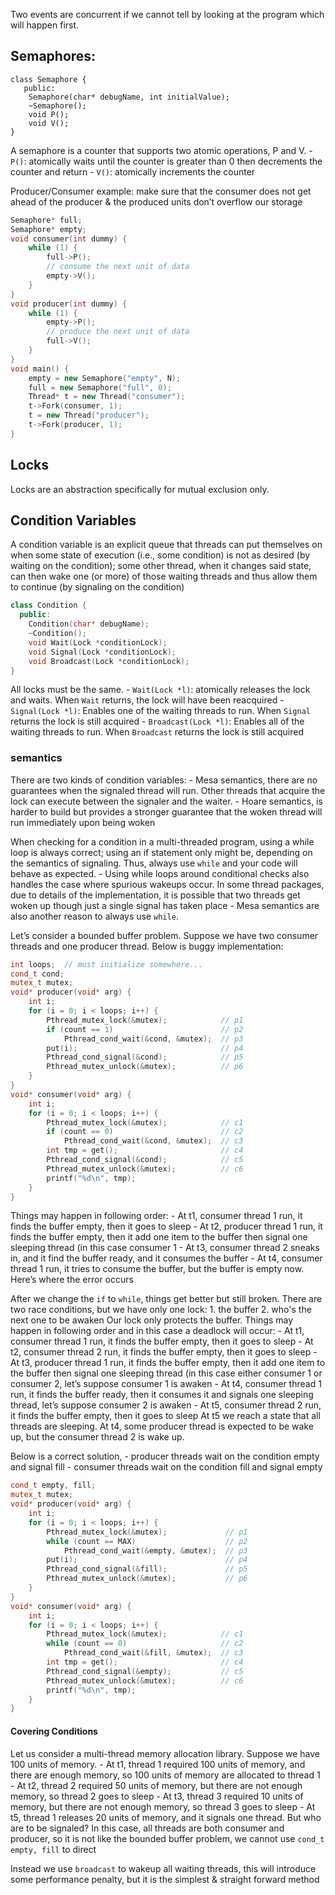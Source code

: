 Two events are concurrent if we cannot tell by looking at the program which will happen first.


## Semaphores:
```
class Semaphore {
   public:
    Semaphore(char* debugName, int initialValue);
    ~Semaphore();
    void P();
    void V();
}
```


A semaphore is a counter that supports two atomic operations, P and V. 
    - `P()`: atomically waits until the counter is greater than 0 then decrements the counter and return 
    - `V()`: atomically increments the counter

Producer/Consumer example: make sure that the consumer does not get ahead of the producer & the produced units don’t overflow our storage

```c++
Semaphore* full;
Semaphore* empty;
void consumer(int dummy) {
    while (1) {
        full->P();
        // consume the next unit of data
        empty->V();
    }
}
void producer(int dummy) {
    while (1) {
        empty->P();
        // produce the next unit of data
        full->V();
    }
}
void main() {
    empty = new Semaphore("empty", N);
    full = new Semaphore("full", 0);
    Thread* t = new Thread("consumer");
    t->Fork(consumer, 1);
    t = new Thread("producer");
    t->Fork(producer, 1);
}
```

## Locks

Locks are an abstraction specifically for mutual exclusion only.

## Condition Variables 

A condition variable is an explicit queue that threads can put themselves on when some state of execution (i.e., some condition) is not as desired (by waiting on the condition); some other thread, when it changes said state, can then wake one (or more) of those waiting threads and thus allow them to continue (by signaling on the condition)

```c++
class Condition {
  public:
    Condition(char* debugName);  
    ~Condition(); 
    void Wait(Lock *conditionLock); 
    void Signal(Lock *conditionLock);
    void Broadcast(Lock *conditionLock);
}
```

All locks must be the same.
    - `Wait(Lock *l)`: atomically releases the lock and waits. When `Wait` returns, the lock will have been reacquired 
    - `Signal(Lock *l)`: Enables one of the waiting threads to run. When `Signal` returns the lock is still acquired
    - `Broadcast(Lock *l)`: Enables all of the waiting threads to run. When `Broadcast` returns the lock is still acquired

### semantics

There are two kinds of condition variables:
    - Mesa semantics, there are no guarantees when the signaled thread will run. Other threads that acquire the lock can execute between the signaler and the waiter.
    - Hoare semantics, is harder to build but provides a stronger guarantee that the woken thread will run immediately upon being woken


When checking for a condition in a multi-threaded program, using a while loop is always correct; using an if statement only might be, depending on the semantics of signaling. Thus, always use `while` and your code will behave as expected.
    - Using while loops around conditional checks also handles the case where spurious wakeups occur. In some thread packages, due to details of the implementation, it is possible that two threads get woken up though just a single signal has taken place
    - Mesa semantics are also another reason to always use `while`.

Let’s consider a bounded buffer problem. 
Suppose we have two consumer threads and one producer thread. Below is buggy implementation:

```c++
int loops;  // must initialize somewhere...
cond_t cond;
mutex_t mutex;
void* producer(void* arg) {
    int i;
    for (i = 0; i < loops; i++) {
        Pthread_mutex_lock(&mutex);            // p1
        if (count == 1)                        // p2
            Pthread_cond_wait(&cond, &mutex);  // p3
        put(i);                                // p4
        Pthread_cond_signal(&cond);            // p5
        Pthread_mutex_unlock(&mutex);          // p6
    }
}
void* consumer(void* arg) {
    int i;
    for (i = 0; i < loops; i++) {
        Pthread_mutex_lock(&mutex);            // c1
        if (count == 0)                        // c2
            Pthread_cond_wait(&cond, &mutex);  // c3
        int tmp = get();                       // c4
        Pthread_cond_signal(&cond);            // c5
        Pthread_mutex_unlock(&mutex);          // c6
        printf("%d\n", tmp);
    }
}
```

Things may happen in following order:
    - At t1, consumer thread 1 run, it finds the buffer empty, then it goes to sleep
    - At t2, producer thread 1 run, it finds the buffer empty, then it add one item to the buffer then signal one sleeping thread (in this case consumer 1
    - At t3, consumer thread 2 sneaks in, and it find the buffer ready, and it consumes the buffer
    - At t4, consumer thread 1 run, it tries to consume the buffer, but the buffer is empty now. Here’s where the error occurs

After we change the `if` to `while`, things get better but still broken. There are two race conditions, but we have only one lock: 
    1. the buffer 
    2. who's the next one to be awaken 
Our lock only protects the buffer. Things may happen in following order and in this case a deadlock will occur:
    - At t1, consumer thread 1 run, it finds the buffer empty, then it goes to sleep
    - At t2, consumer thread 2 run, it finds the buffer empty, then it goes to sleep
    - At t3, producer thread 1 run, it finds the buffer empty, then it add one item to the buffer then signal one sleeping thread (in this case either consumer 1 or consumer 2, let’s suppose consumer 1 is awaken
    - At t4, consumer thread 1 run, it finds the buffer ready, then it consumes it and signals one sleeping thread, let’s suppose consumer 2 is awaken
    - At t5, consumer thread 2 run, it finds the buffer empty, then it goes to sleep
At t5 we reach a state that all threads are sleeping. At t4, some producer thread is expected to be wake up, but the consumer thread 2 is wake up.

Below is a correct solution, 
    - producer threads wait on the condition empty and signal fill
    - consumer threads wait on the condition fill and signal empty

```c++
cond_t empty, fill;
mutex_t mutex;
void* producer(void* arg) {
    int i;
    for (i = 0; i < loops; i++) {
        Pthread_mutex_lock(&mutex);             // p1
        while (count == MAX)                    // p2
            Pthread_cond_wait(&empty, &mutex);  // p3
        put(i);                                 // p4
        Pthread_cond_signal(&fill);             // p5
        Pthread_mutex_unlock(&mutex);           // p6
    }
}
void* consumer(void* arg) {
    int i;
    for (i = 0; i < loops; i++) {
        Pthread_mutex_lock(&mutex);            // c1
        while (count == 0)                     // c2
            Pthread_cond_wait(&fill, &mutex);  // c3
        int tmp = get();                       // c4
        Pthread_cond_signal(&empty);           // c5
        Pthread_mutex_unlock(&mutex);          // c6
        printf("%d\n", tmp);
    }
}
```

#### Covering Conditions
Let us consider a multi-thread memory allocation library. Suppose we have 100 units of memory.
    - At t1, thread 1 required 100 units of memory, and there are enough memory, so 100 units of memory are allocated to thread 1
    - At t2, thread 2 required 50 units of memory, but there are not enough memory, so thread 2 goes to sleep
    - At t3, thread 3 required 10 units of memory, but there are not enough memory, so thread 3 goes to sleep
    - At t5, thread 1 releases 20 units of memory, and it signals one thread. But who are to be signaled?
    In this case, all threads are both consumer and producer, so it is not like the bounded buffer problem, we cannot use `cond_t empty, fill` to direct

Instead we use `broadcast` to wakeup all waiting threads, this will introduce some performance penalty, but it is the simplest & straight forward method 













